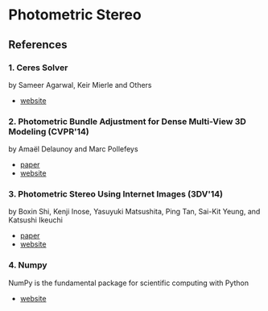 Photometric Stereo
==================

## References

### 1. Ceres Solver

by Sameer Agarwal, Keir Mierle and Others

- [website](http://ceres-solver.org)

### 2. Photometric Bundle Adjustment for Dense Multi-View 3D Modeling (CVPR'14)

by Amaël Delaunoy and Marc Pollefeys

- [paper](http://www.inf.ethz.ch/personal/marc.pollefeys/pubs/DelaunoyCVPR14.pdf)
- [website](https://hal.inria.fr/hal-00985811/)

### 3. Photometric Stereo Using Internet Images (3DV'14)

by Boxin Shi, Kenji Inose, Yasuyuki Matsushita, Ping Tan, Sai-Kit Yeung, and Katsushi Ikeuchi

- [paper](http://web.media.mit.edu/~shiboxin/project_pages/Shi_3DV14_Web_files/Shi_3DV14.pdf)
- [website](https://www.google.com.tw/search?client=safari&rls=en&q=photometric+stereo+using+internet+images&ie=UTF-8&oe=UTF-8&gfe_rd=cr&ei=3KJwVM3uGYLB8AXV-ICgDA)

### 4. Numpy

NumPy is the fundamental package for scientific computing with Python

<script type="text/javascript" src="http://www.openhub.net/p/4894/widgets/project_partner_badge.js">
</script>

- [website](http://www.numpy.org)

